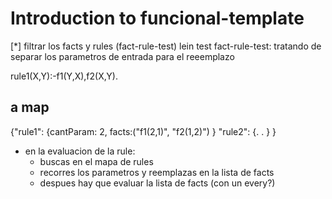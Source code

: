 # Introduction to funcional-template

[*] filtrar los facts y rules (fact-rule-test)
 lein test fact-rule-test:
    tratando de separar los parametros de entrada para el reeemplazo

rule1(X,Y):-f1(Y,X),f2(X,Y).
## a map
{"rule1":
    {cantParam: 2,
     facts:("f1(2,1)", "f2(1,2)")
    }
"rule2":
    {.
    .
    }
}

- en la evaluacion de la rule:
    * buscas en el mapa de rules
    * recorres los parametros y reemplazas en la lista de facts
    * despues hay que evaluar la lista de facts (con un every?)
